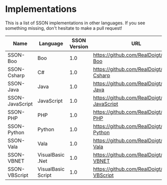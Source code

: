 # Implementations
This is a list of SSON implementations in other languages. If you see something missing, don't hesitate to make a pull request!

|Name|Language|SSON Version|URL|
|-|-|-|-|
|SSON-Boo|Boo|1.0|https://github.com/RealDoigt/SSON-Boo|
|SSON-Csharp|C#|1.0|https://github.com/RealDoigt/SSON-Csharp|
|SSON-Java|Java|1.0|https://github.com/RealDoigt/SSON-Java|
|SSON-JavaScript|JavaScript|1.0|https://github.com/RealDoigt/SSON-JavaScript|
|SSON-PHP|PHP|1.0|https://github.com/RealDoigt/SSON-PHP|
|SSON-Python|Python|1.0|https://github.com/RealDoigt/SSON-Python|
|SSON-Vala|Vala|1.0|https://github.com/RealDoigt/SSON-Vala|
|SSON-VBNET|VisualBasic .Net|1.0|https://github.com/RealDoigt/SSON-VBNET|
|SSON-VBScript|VisualBasic Script|1.0|https://github.com/RealDoigt/SSON-VBScript|
